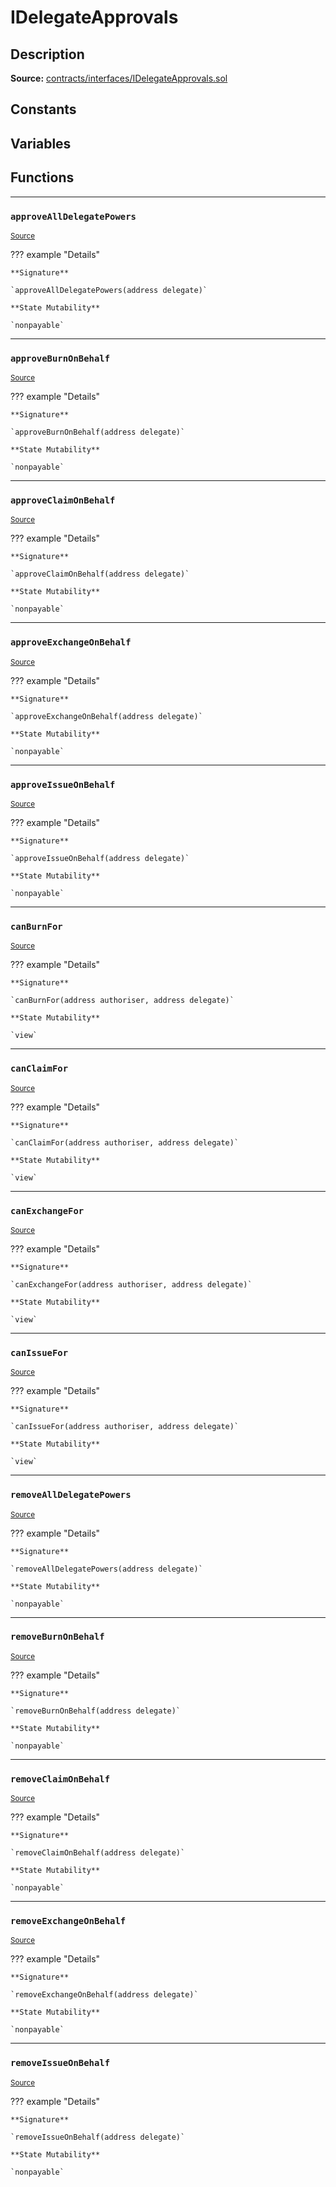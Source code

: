 # IDelegateApprovals

## Description


**Source:** [contracts/interfaces/IDelegateApprovals.sol](https://github.com/Synthetixio/synthetix/tree/v2.21.15/contracts/interfaces/IDelegateApprovals.sol)

## Constants

## Variables

## Functions

---
### `approveAllDelegatePowers`

<sub>[Source](https://github.com/Synthetixio/synthetix/tree/v2.21.15/contracts/interfaces/IDelegateApprovals.sol#L15)</sub>



??? example "Details"

    **Signature**

    `approveAllDelegatePowers(address delegate)`

    **State Mutability**

    `nonpayable`

---
### `approveBurnOnBehalf`

<sub>[Source](https://github.com/Synthetixio/synthetix/tree/v2.21.15/contracts/interfaces/IDelegateApprovals.sol#L19)</sub>



??? example "Details"

    **Signature**

    `approveBurnOnBehalf(address delegate)`

    **State Mutability**

    `nonpayable`

---
### `approveClaimOnBehalf`

<sub>[Source](https://github.com/Synthetixio/synthetix/tree/v2.21.15/contracts/interfaces/IDelegateApprovals.sol#L27)</sub>



??? example "Details"

    **Signature**

    `approveClaimOnBehalf(address delegate)`

    **State Mutability**

    `nonpayable`

---
### `approveExchangeOnBehalf`

<sub>[Source](https://github.com/Synthetixio/synthetix/tree/v2.21.15/contracts/interfaces/IDelegateApprovals.sol#L31)</sub>



??? example "Details"

    **Signature**

    `approveExchangeOnBehalf(address delegate)`

    **State Mutability**

    `nonpayable`

---
### `approveIssueOnBehalf`

<sub>[Source](https://github.com/Synthetixio/synthetix/tree/v2.21.15/contracts/interfaces/IDelegateApprovals.sol#L23)</sub>



??? example "Details"

    **Signature**

    `approveIssueOnBehalf(address delegate)`

    **State Mutability**

    `nonpayable`

---
### `canBurnFor`

<sub>[Source](https://github.com/Synthetixio/synthetix/tree/v2.21.15/contracts/interfaces/IDelegateApprovals.sol#L6)</sub>



??? example "Details"

    **Signature**

    `canBurnFor(address authoriser, address delegate)`

    **State Mutability**

    `view`

---
### `canClaimFor`

<sub>[Source](https://github.com/Synthetixio/synthetix/tree/v2.21.15/contracts/interfaces/IDelegateApprovals.sol#L10)</sub>



??? example "Details"

    **Signature**

    `canClaimFor(address authoriser, address delegate)`

    **State Mutability**

    `view`

---
### `canExchangeFor`

<sub>[Source](https://github.com/Synthetixio/synthetix/tree/v2.21.15/contracts/interfaces/IDelegateApprovals.sol#L12)</sub>



??? example "Details"

    **Signature**

    `canExchangeFor(address authoriser, address delegate)`

    **State Mutability**

    `view`

---
### `canIssueFor`

<sub>[Source](https://github.com/Synthetixio/synthetix/tree/v2.21.15/contracts/interfaces/IDelegateApprovals.sol#L8)</sub>



??? example "Details"

    **Signature**

    `canIssueFor(address authoriser, address delegate)`

    **State Mutability**

    `view`

---
### `removeAllDelegatePowers`

<sub>[Source](https://github.com/Synthetixio/synthetix/tree/v2.21.15/contracts/interfaces/IDelegateApprovals.sol#L17)</sub>



??? example "Details"

    **Signature**

    `removeAllDelegatePowers(address delegate)`

    **State Mutability**

    `nonpayable`

---
### `removeBurnOnBehalf`

<sub>[Source](https://github.com/Synthetixio/synthetix/tree/v2.21.15/contracts/interfaces/IDelegateApprovals.sol#L21)</sub>



??? example "Details"

    **Signature**

    `removeBurnOnBehalf(address delegate)`

    **State Mutability**

    `nonpayable`

---
### `removeClaimOnBehalf`

<sub>[Source](https://github.com/Synthetixio/synthetix/tree/v2.21.15/contracts/interfaces/IDelegateApprovals.sol#L29)</sub>



??? example "Details"

    **Signature**

    `removeClaimOnBehalf(address delegate)`

    **State Mutability**

    `nonpayable`

---
### `removeExchangeOnBehalf`

<sub>[Source](https://github.com/Synthetixio/synthetix/tree/v2.21.15/contracts/interfaces/IDelegateApprovals.sol#L33)</sub>



??? example "Details"

    **Signature**

    `removeExchangeOnBehalf(address delegate)`

    **State Mutability**

    `nonpayable`

---
### `removeIssueOnBehalf`

<sub>[Source](https://github.com/Synthetixio/synthetix/tree/v2.21.15/contracts/interfaces/IDelegateApprovals.sol#L25)</sub>



??? example "Details"

    **Signature**

    `removeIssueOnBehalf(address delegate)`

    **State Mutability**

    `nonpayable`

